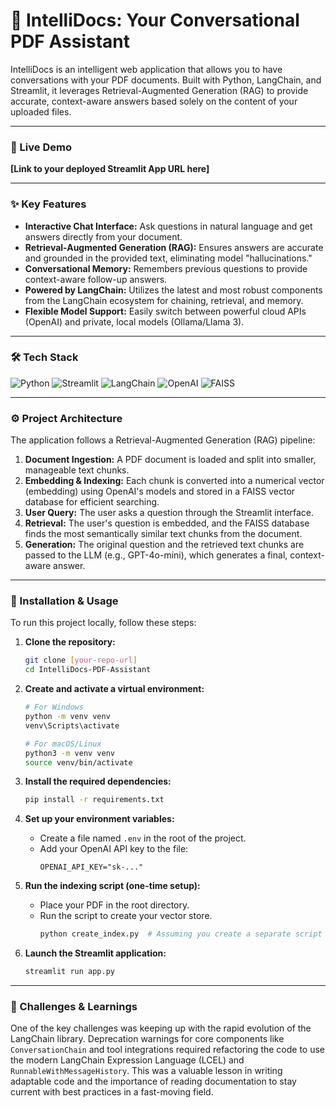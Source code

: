 # 📄 IntelliDocs: Your Conversational PDF Assistant

IntelliDocs is an intelligent web application that allows you to have conversations with your PDF documents. Built with Python, LangChain, and Streamlit, it leverages Retrieval-Augmented Generation (RAG) to provide accurate, context-aware answers based solely on the content of your uploaded files.

---

### 🚀 Live Demo

**[Link to your deployed Streamlit App URL here]**

---

### ✨ Key Features

* **Interactive Chat Interface:** Ask questions in natural language and get answers directly from your document.
* **Retrieval-Augmented Generation (RAG):** Ensures answers are accurate and grounded in the provided text, eliminating model "hallucinations."
* **Conversational Memory:** Remembers previous questions to provide context-aware follow-up answers.
* **Powered by LangChain:** Utilizes the latest and most robust components from the LangChain ecosystem for chaining, retrieval, and memory.
* **Flexible Model Support:** Easily switch between powerful cloud APIs (OpenAI) and private, local models (Ollama/Llama 3).

---

### 🛠️ Tech Stack

![Python](https://img.shields.io/badge/Python-3.11-3776AB?style=for-the-badge&logo=python)
![Streamlit](https://img.shields.io/badge/Streamlit-1.35-FF4B4B?style=for-the-badge&logo=streamlit)
![LangChain](https://img.shields.io/badge/LangChain-0.2-222222?style=for-the-badge&logo=langchain)
![OpenAI](https://img.shields.io/badge/OpenAI-GPT--4o--mini-412991?style=for-the-badge&logo=openai)
![FAISS](https://img.shields.io/badge/FAISS-1.8-blue?style=for-the-badge)

---

### ⚙️ Project Architecture

The application follows a Retrieval-Augmented Generation (RAG) pipeline:

1.  **Document Ingestion:** A PDF document is loaded and split into smaller, manageable text chunks.
2.  **Embedding & Indexing:** Each chunk is converted into a numerical vector (embedding) using OpenAI's models and stored in a FAISS vector database for efficient searching.
3.  **User Query:** The user asks a question through the Streamlit interface.
4.  **Retrieval:** The user's question is embedded, and the FAISS database finds the most semantically similar text chunks from the document.
5.  **Generation:** The original question and the retrieved text chunks are passed to the LLM (e.g., GPT-4o-mini), which generates a final, context-aware answer.

---

### 🔧 Installation & Usage

To run this project locally, follow these steps:

1.  **Clone the repository:**
    ```bash
    git clone [your-repo-url]
    cd IntelliDocs-PDF-Assistant
    ```

2.  **Create and activate a virtual environment:**
    ```bash
    # For Windows
    python -m venv venv
    venv\Scripts\activate

    # For macOS/Linux
    python3 -m venv venv
    source venv/bin/activate
    ```

3.  **Install the required dependencies:**
    ```bash
    pip install -r requirements.txt
    ```

4.  **Set up your environment variables:**
    * Create a file named `.env` in the root of the project.
    * Add your OpenAI API key to the file:
        ```
        OPENAI_API_KEY="sk-..."
        ```

5.  **Run the indexing script (one-time setup):**
    * Place your PDF in the root directory.
    * Run the script to create your vector store.
        ```bash
        python create_index.py  # Assuming you create a separate script for this
        ```

6.  **Launch the Streamlit application:**
    ```bash
    streamlit run app.py
    ```

---

### 🤔 Challenges & Learnings

One of the key challenges was keeping up with the rapid evolution of the LangChain library. Deprecation warnings for core components like `ConversationChain` and tool integrations required refactoring the code to use the modern LangChain Expression Language (LCEL) and `RunnableWithMessageHistory`. This was a valuable lesson in writing adaptable code and the importance of reading documentation to stay current with best practices in a fast-moving field.
